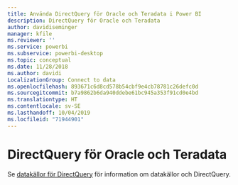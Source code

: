 ```yaml
---
title: Använda DirectQuery för Oracle och Teradata i Power BI
description: DirectQuery för Oracle och Teradata
author: davidiseminger
manager: kfile
ms.reviewer: ''
ms.service: powerbi
ms.subservice: powerbi-desktop
ms.topic: conceptual
ms.date: 11/28/2018
ms.author: davidi
LocalizationGroup: Connect to data
ms.openlocfilehash: 893671c6d8cd578b54cbf9e4cb78781c26defc0d
ms.sourcegitcommit: b7a9862b6da940ddebe61bc945a353f91cd0e4bd
ms.translationtype: HT
ms.contentlocale: sv-SE
ms.lasthandoff: 10/04/2019
ms.locfileid: "71944901"
---
```

# <a name="directquery-for-oracle-and-teradata"></a>DirectQuery för Oracle och Teradata 
Se [datakällor för DirectQuery](desktop-directquery-data-sources.md) för information om datakällor och DirectQuery.

